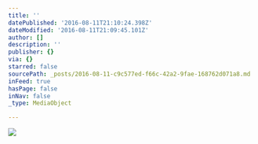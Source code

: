 ```yaml
---
title: ''
datePublished: '2016-08-11T21:10:24.398Z'
dateModified: '2016-08-11T21:09:45.101Z'
author: []
description: ''
publisher: {}
via: {}
starred: false
sourcePath: _posts/2016-08-11-c9c577ed-f66c-42a2-9fae-168762d071a8.md
inFeed: true
hasPage: false
inNav: false
_type: MediaObject

---
```

![](https://the-grid-user-content.s3-us-west-2.amazonaws.com/02cef4cf-aba2-4f75-9565-162532832011.jpg)